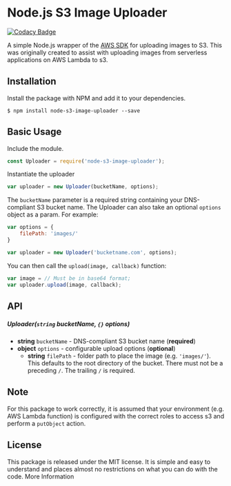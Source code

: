 # Node.js S3 Image Uploader
[![Codacy Badge](https://api.codacy.com/project/badge/Grade/fce975cfdd5e4ceabe55350542398c87)](https://app.codacy.com/app/sean_13/node-s3-image-uploader?utm_source=github.com&utm_medium=referral&utm_content=seanvm/node-s3-image-uploader&utm_campaign=Badge_Grade_Dashboard)

A simple Node.js wrapper of the [AWS SDK](https://aws.amazon.com/sdk-for-node-js/) for uploading images to S3. This was originally created to assist with uploading images from serverless applications on AWS Lambda to s3.

## Installation

Install the package with NPM and add it to your dependencies.

```
$ npm install node-s3-image-uploader --save
```

## Basic Usage

Include the module.

```javascript
const Uploader = require('node-s3-image-uploader');
```

Instantiate the uploader

```javascript
var uploader = new Uploader(bucketName, options);
```

The `bucketName` parameter is a required string containing your DNS-compliant S3 bucket name. The Uploader can also take an optional `options` object as a param. For example:

```javascript
var options = {
    filePath: 'images/'
}

var uploader = new Uploader('bucketname.com', options);
```

You can then call the `upload(image, callback)` function:

```javascript
var image = // Must be in base64 format;
var uploader.upload(image, callback);
```

## API

##### Uploader(`string` bucketName, `{}` options)

* **string** `bucketName` - DNS-compliant S3 bucket name (**required**)
* **object** `options` - configurable upload options  (**optional**)
    * **string** `filePath` - folder path to place the image (e.g. `'images/'`). This defaults to the root directory of the bucket. There must not be a preceding `/`. The trailing `/` is required.
 

## Note
For this package to work correctly, it is assumed that your environment (e.g. AWS Lambda function) is configured with the correct roles to access s3 and perform a `putObject` action.

## License

This package is released under the MIT license. It is simple and easy to understand and places almost no restrictions on what you can do with the code. More Information